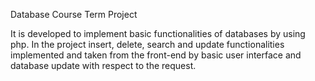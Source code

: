 Database Course Term Project

It is developed to implement basic functionalities of databases by using php. In the project insert, delete, search and update functionalities implemented and taken from the front-end by basic user interface and database update with respect to the request.
